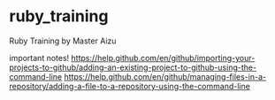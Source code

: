 # ruby_training
Ruby Training by Master Aizu

important notes!
https://help.github.com/en/github/importing-your-projects-to-github/adding-an-existing-project-to-github-using-the-command-line
https://help.github.com/en/github/managing-files-in-a-repository/adding-a-file-to-a-repository-using-the-command-line
